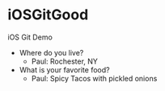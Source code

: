 # iOSGitGood
iOS Git Demo

* Where do you live?
	* Paul: Rochester, NY
* What is your favorite food?
	* Paul: Spicy Tacos with pickled onions
	
